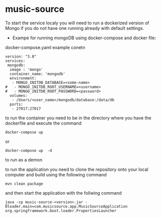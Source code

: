 # music-source
To start the service localy you will need to run a dockerized version of Mongo if you do not have one running already with default settings. 
- Exampe for running mongoDB using docker-compose and docker file: 

docker-compose.yaml example conetn
```
version: "3.8"
services:
 mongodb:
  image : 'mongo'
  container_name: 'mongodb'
  environment:
   - MONGO_INITDB_DATABASE=<some-name>
#   - MONGO_INITDB_ROOT_USERNAME=<username>
#   - MONGO_INITDB_ROOT_PASSWORD=<password>
  volumes:
   - /Users/<user_name>/mongodb/database:/data/db
  ports:
   - 27017:27017
```
to run the container you need to be in the directory where you have the dockerfile and execute the command 
```
docker-compose up 
```
or 
```
docker-compose up  -d
```
to run as a demon

to run the application you need to clone the repository onto your local computer and build using the following command
```
mvn clean package
```

and then start the application with the follwing command
```
java -cp music-source-<version>.jar -Dloader.main=com.musicsource.app.MusicSourceApplication org.springframework.boot.loader.PropertiesLauncher
```

